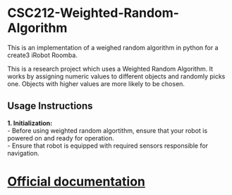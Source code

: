 # CSC212-Weighted-Random-Algorithm
This is an implementation of a weighed random algorithm in python for a create3 iRobot Roomba.

This is a research project which uses a Weighted Random Algorithm. It works by assigning numeric values to different objects and randomly picks one. Objects with higher 
values are more likely to be chosen. 

## Usage Instructions
**1. Initialization:**  
      - Before using weighted random algortithm, ensure that your robot is powered on and ready for operation.  
      - Ensure that robot is equipped with required sensors responsible for navigation.  
   
   

# [Official documentation](https://weighted-random-algorithm.netlify.app/)
